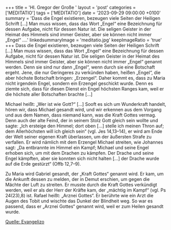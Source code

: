 +++
title = 'Hl. Gregor der Große  '
layout = 'post'
categories = ['MEDITATIO']
tags = ['MEDITATIO']
date = '2023-09-29 09:00:00 +0100'
summary = 'Dass die Engel existieren, bezeugen viele Seiten der Heiligen Schrift […] Man muss wissen, dass das Wort „Engel“ eine Bezeichnung für dessen Aufgabe, nicht für dessen Natur ist. Die seligen Geister in der Heimat des Himmels sind immer Geister, aber sie können nicht immer „Engel“ ....'
linkedsummaryImage = 'meditatio.jpg'
keepImageRatio = 'true'
+++
Dass die Engel existieren, bezeugen viele Seiten der Heiligen Schrift […] Man muss wissen, dass das Wort „Engel“ eine Bezeichnung für dessen Aufgabe, nicht für dessen Natur ist. Die seligen Geister in der Heimat des Himmels sind immer Geister, aber sie können nicht immer „Engel“ genannt werden.<!--more--> Denn sie sind nur dann „Engel“, wenn durch sie eine Botschaft ergeht. Jene, die nur Geringeres zu verkünden haben, heißen „Engel“, die aber höchste Botschaft bringen: „Erzengel“. Daher kommt es, dass zu Maria nicht irgendein Engel, sondern ein Erzengel geschickt wurde. Denn es ziemte sich, dass für diesen Dienst ein Engel höchsten Ranges kam, weil er die höchste aller Botschaften brachte […]

Michael heißt: „Wer ist wie Gott?“ […] Sooft es sich um Wunderkraft handelt, hören wir, dass Michael gesandt wird, und wir erkennen aus dem Vorgang und aus dem Namen, dass niemand kann, was die Kraft Gottes vermag. Denn auch der alte Feind, der in seinem Stolz Gott gleich sein wollte und sagte: „Ich ersteige den Himmel; dort oben […] stelle ich meinen Thron auf; dem Allerhöchsten will ich gleich sein“ (vgl. Jes 14,13–14), er wird am Ende der Welt seiner eigenen Kraft überlassen, um der äußersten Strafe zu verfallen. Er wird nämlich mit dem Erzengel Michael streiten, wie Johannes sagt: „Da entbrannte im Himmel ein Kampf; Michael und seine Engel erhoben sich, um mit dem Drachen zu kämpfen. Der Drache und seine Engel kämpften, aber sie konnten sich nicht halten […] der Drache wurde auf die Erde gestürzt“ (Offb 12,7–9).

Zu Maria wird Gabriel gesandt, der „Kraft Gottes“ genannt wird. Er kam, um die Ankunft dessen zu melden, der in Demut erschien, um gegen die Mächte der Luft zu streiten. Er musste durch die Kraft Gottes verkündigt werden, weil er als der Herr der Kräfte kam, der „mächtig im Kampf“ (vgl. Ps 24(23),8) ist. Rafael heißt: „Arznei Gottes“. Er berührte wie ein Arzt die Augen des Tobit und wischte das Dunkel der Blindheit weg. So war es passend, dass er „Arznei Gottes“ genannt wird, weil er zum Heilen gesandt wurde.


[Quelle: Evangelizo](https://evangeliumtagfuertag.org/DE/gospel)
